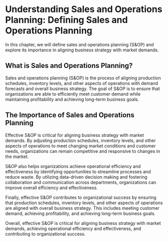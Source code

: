 Understanding Sales and Operations Planning: Defining Sales and Operations Planning
===================================================================================

In this chapter, we will define sales and operations planning (S\&OP) and explore its importance in aligning business strategy with market demands.

What is Sales and Operations Planning?
--------------------------------------

Sales and operations planning (S\&OP) is the process of aligning production schedules, inventory levels, and other aspects of operations with demand forecasts and overall business strategy. The goal of S\&OP is to ensure that organizations are able to efficiently meet customer demand while maintaining profitability and achieving long-term business goals.

The Importance of Sales and Operations Planning
-----------------------------------------------

Effective S\&OP is critical for aligning business strategy with market demands. By adjusting production schedules, inventory levels, and other aspects of operations to meet changing market conditions and customer needs, organizations can remain competitive and responsive to changes in the market.

S\&OP also helps organizations achieve operational efficiency and effectiveness by identifying opportunities to streamline processes and reduce waste. By utilizing data-driven decision making and fostering collaboration and communication across departments, organizations can improve overall efficiency and effectiveness.

Finally, effective S\&OP contributes to organizational success by ensuring that production schedules, inventory levels, and other aspects of operations are aligned with overall business strategy. This includes meeting customer demand, achieving profitability, and achieving long-term business goals.

Overall, effective S\&OP is critical for aligning business strategy with market demands, achieving operational efficiency and effectiveness, and contributing to organizational success.
